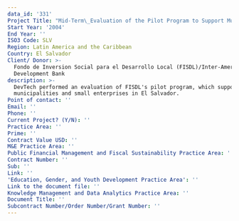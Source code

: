 ```yaml
---
data_id: '331'
Project Title: "Mid-Term\_Evaluation of the Pilot Program to Support Municipalities and Small Enterprises in El Salvador"
Start Year: '2004'
End Year: ''
ISO3 Code: SLV
Region: Latin America and the Caribbean
Country: El Salvador
Client/ Donor: >-
  Fondo de Inversion Social para el Desarrollo Local (FISDL)/Inter-American
  Development Bank
description: >-
  DevTech performed an evaluation of FISDL's pilot program, which supports
  municipalities and small enterprises in El Salvador.
Point of contact: ''
Email: ''
Phone: ''
Current Project? (Y/N): ''
Practice Area: ''
Prime: ''
Contract Value USD: ''
M&E Practice Area: ''
Public Financial Management and Fiscal Sustainability Practice Area: ''
Contract Number: ''
Sub: ''
Link: ''
'Education, Gender, and Youth Development Practice Area': ''
Link to the document file: ''
Knowledge Management and Data Analytics Practice Area: ''
Document Title: ''
Subcontract Number/Order Number/Grant Number: ''
---
```

